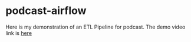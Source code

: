 # podcast-airflow
Here is my demonstration of an ETL Pipeline for podcast. The demo video link is [here](https://www.youtube.com/watch?v=3L9s_o4AU7I)
